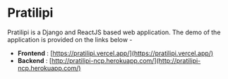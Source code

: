 # Pratilipi

Pratilipi is a Django and ReactJS based web application.
The demo of the application is provided on the links below -
* **Frontend** : [https://pratilipi.vercel.app/](https://pratilipi.vercel.app/)
* **Backend**  : [http://pratilipi-ncp.herokuapp.com/](http://pratilipi-ncp.herokuapp.com/)

